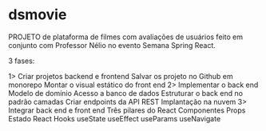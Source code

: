 # dsmovie

PROJETO de plataforma de filmes com avaliações de usuários
feito em conjunto com Professor Nélio no evento Semana Spring React.

3 fases:

1>
Criar projetos backend e frontend
Salvar os projeto no Github em monorepo
Montar o visual estático do front end
2>
Implementar o back end
Modelo de domínio
Acesso a banco de dados
Estruturar o back end no padrão camadas
Criar endpoints da API REST
Implantação na nuvem
3>
Integrar back end e front end
Três pilares do React
Componentes
Props
Estado
React Hooks
useState
useEffect
useParams
useNavigate
